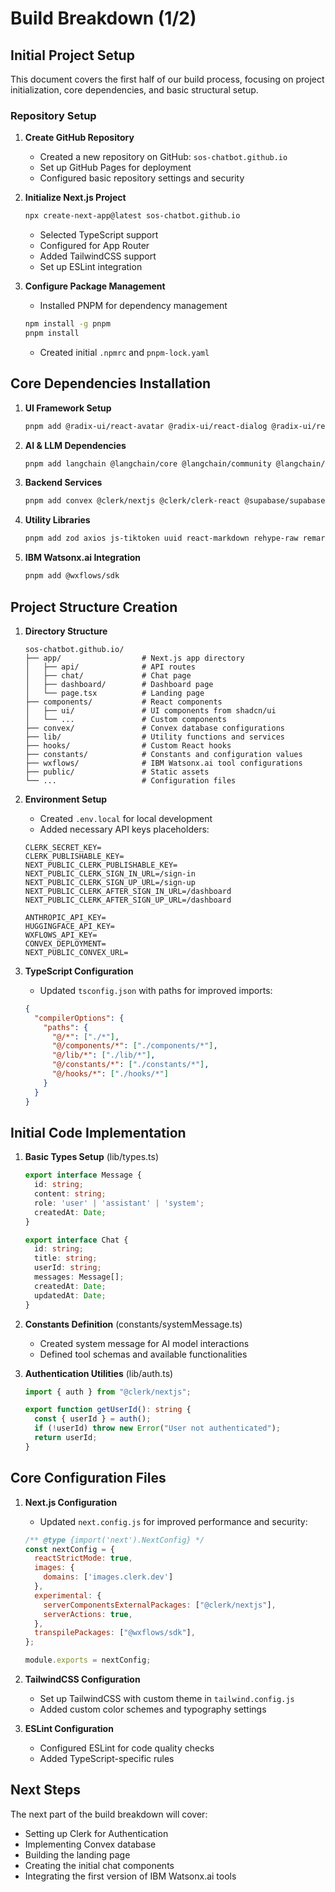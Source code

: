 # Build Breakdown (1/2)

## Initial Project Setup

This document covers the first half of our build process, focusing on project initialization, core dependencies, and basic structural setup.

### Repository Setup

1. **Create GitHub Repository**
   - Created a new repository on GitHub: `sos-chatbot.github.io`
   - Set up GitHub Pages for deployment
   - Configured basic repository settings and security

2. **Initialize Next.js Project**
   ```bash
   npx create-next-app@latest sos-chatbot.github.io
   ```
   - Selected TypeScript support
   - Configured for App Router
   - Added TailwindCSS support
   - Set up ESLint integration

3. **Configure Package Management**
   - Installed PNPM for dependency management
   ```bash
   npm install -g pnpm
   pnpm install
   ```
   - Created initial `.npmrc` and `pnpm-lock.yaml`

## Core Dependencies Installation

1. **UI Framework Setup**
   ```bash
   pnpm add @radix-ui/react-avatar @radix-ui/react-dialog @radix-ui/react-dropdown-menu @radix-ui/react-icons @radix-ui/react-label @radix-ui/react-select @radix-ui/react-slot @radix-ui/react-switch @radix-ui/react-tabs @radix-ui/react-tooltip lucide-react class-variance-authority clsx tailwind-merge tailwindcss-animate
   ```

2. **AI & LLM Dependencies**
   ```bash
   pnpm add langchain @langchain/core @langchain/community @langchain/langgraph @langchain/anthropic @langchain/openai @langchain/google-genai @langchain/groq @langchain/mistralai
   ```

3. **Backend Services**
   ```bash
   pnpm add convex @clerk/nextjs @clerk/clerk-react @supabase/supabase-js
   ```

4. **Utility Libraries**
   ```bash
   pnpm add zod axios js-tiktoken uuid react-markdown rehype-raw remark-gfm react-timeago
   ```

5. **IBM Watsonx.ai Integration**
   ```bash
   pnpm add @wxflows/sdk
   ```

## Project Structure Creation

1. **Directory Structure**
   ```
   sos-chatbot.github.io/
   ├── app/                  # Next.js app directory
   │   ├── api/              # API routes
   │   ├── chat/             # Chat page
   │   ├── dashboard/        # Dashboard page
   │   └── page.tsx          # Landing page
   ├── components/           # React components
   │   ├── ui/               # UI components from shadcn/ui
   │   └── ...               # Custom components
   ├── convex/               # Convex database configurations
   ├── lib/                  # Utility functions and services
   ├── hooks/                # Custom React hooks
   ├── constants/            # Constants and configuration values
   ├── wxflows/              # IBM Watsonx.ai tool configurations
   ├── public/               # Static assets
   └── ...                   # Configuration files
   ```

2. **Environment Setup**
   - Created `.env.local` for local development
   - Added necessary API keys placeholders:
   ```
   CLERK_SECRET_KEY=
   CLERK_PUBLISHABLE_KEY=
   NEXT_PUBLIC_CLERK_PUBLISHABLE_KEY=
   NEXT_PUBLIC_CLERK_SIGN_IN_URL=/sign-in
   NEXT_PUBLIC_CLERK_SIGN_UP_URL=/sign-up
   NEXT_PUBLIC_CLERK_AFTER_SIGN_IN_URL=/dashboard
   NEXT_PUBLIC_CLERK_AFTER_SIGN_UP_URL=/dashboard
   
   ANTHROPIC_API_KEY=
   HUGGINGFACE_API_KEY=
   WXFLOWS_API_KEY=
   CONVEX_DEPLOYMENT=
   NEXT_PUBLIC_CONVEX_URL=
   ```

3. **TypeScript Configuration**
   - Updated `tsconfig.json` with paths for improved imports:
   ```json
   {
     "compilerOptions": {
       "paths": {
         "@/*": ["./*"],
         "@/components/*": ["./components/*"],
         "@/lib/*": ["./lib/*"],
         "@/constants/*": ["./constants/*"],
         "@/hooks/*": ["./hooks/*"]
       }
     }
   }
   ```

## Initial Code Implementation

1. **Basic Types Setup** (lib/types.ts)
   ```typescript
   export interface Message {
     id: string;
     content: string;
     role: 'user' | 'assistant' | 'system';
     createdAt: Date;
   }
   
   export interface Chat {
     id: string;
     title: string;
     userId: string;
     messages: Message[];
     createdAt: Date;
     updatedAt: Date;
   }
   ```

2. **Constants Definition** (constants/systemMessage.ts)
   - Created system message for AI model interactions
   - Defined tool schemas and available functionalities

3. **Authentication Utilities** (lib/auth.ts)
   ```typescript
   import { auth } from "@clerk/nextjs";
   
   export function getUserId(): string {
     const { userId } = auth();
     if (!userId) throw new Error("User not authenticated");
     return userId;
   }
   ```

## Core Configuration Files

1. **Next.js Configuration**
   - Updated `next.config.js` for improved performance and security:
   ```javascript
   /** @type {import('next').NextConfig} */
   const nextConfig = {
     reactStrictMode: true,
     images: {
       domains: ['images.clerk.dev']
     },
     experimental: {
       serverComponentsExternalPackages: ["@clerk/nextjs"],
       serverActions: true,
     },
     transpilePackages: ["@wxflows/sdk"],
   };
   
   module.exports = nextConfig;
   ```

2. **TailwindCSS Configuration**
   - Set up TailwindCSS with custom theme in `tailwind.config.js`
   - Added custom color schemes and typography settings

3. **ESLint Configuration**
   - Configured ESLint for code quality checks
   - Added TypeScript-specific rules

## Next Steps

The next part of the build breakdown will cover:
- Setting up Clerk for Authentication
- Implementing Convex database
- Building the landing page
- Creating the initial chat components
- Integrating the first version of IBM Watsonx.ai tools 